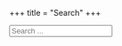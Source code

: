 +++
title = "Search"
+++

<div class="hs-demo container" x-data="searchController" id="search-main" style="
    min-height: 410px;">
    <div class="row mt-5">
      <div class="col-12">
        <div class="hs-container">
          <div class="input-group input-group-lg mb-5">
            <input
              type="search"
              x-model="query"
              @click="search()"
              class="form-control"
              aria-label="Large"
              aria-describedby="inputGroup-sizing-sm"
              placeholder="Search ..." />
          </div>
          <div
            x-transition.opacity
            x-show="result.hits.length > 0"
            class="hs-result-inner">
            <template x-for="item in result.hits" :key="item.objectID">
              <ul class="lgrp">
                <li>
                 <!--  <img :src="item.image" /> -->
                  <h4 x-text="item.categories"></h4>
                  <a :href="item.permalink" target="_blank"><h5 class="card-title" x-text="item.post_title"></h5></a>
                  <p x-text="item.content" text-limit="20"></p>
                  <small x-text="item.author_name"></small>
                  <small class="d-block text-secondary mt-1" x-text="item.post_date_formatted"></small>
                 <!--  <small class="d-block mt-1">Time to Read:<span class="text-danger mt-1" x-text="item.time_to_read"></span></small> -->
                  <hr/>
                </li>
              </ul>
            </template>                       
          </div>
        </div>
      </div>
      <div class="col" id="search-facet">
        <ul class="list-group">
          <template x-for="g in result.genre" :key="g.k">
            <li class="list-group-item">
              <span x-text="g.k"></span>
              <span class="badge rounded-pill bg-info" x-text="g.v"></span>
            </li>
          </template>
        </ul>
      </div>
    </div>
  </div>
